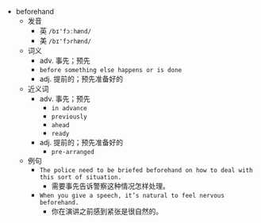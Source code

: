- beforehand
  - 发音
    - 英 `/bɪ'fɔːhænd/`
    - 美 `/bɪ'fɔrhænd/`
  - 词义
    - adv. 事先；预先
    - `before something else happens or is done`
    - adj. 提前的；预先准备好的
  - 近义词
    - adv. 事先；预先
      - `in advance`
      - `previously`
      - `ahead`
      - `ready`
    - adj. 提前的；预先准备好的
      - `pre-arranged`
  - 例句
    - `The police need to be briefed beforehand on how to deal with this sort of situation.`
      - 需要事先告诉警察这种情况怎样处理。
    - `When you give a speech, it’s natural to feel nervous beforehand.`
      - 你在演讲之前感到紧张是很自然的。

